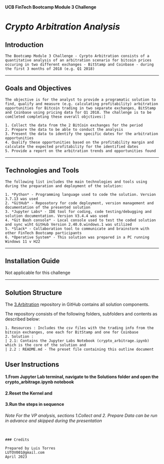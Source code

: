 **UCB FinTech Bootcamp Module 3 Challenge**
# *Crypto Arbitration Analysis*
## Introduction

    The Bootcamp Module 3 Challenge - Cyrpto Arbitration consists of a quantitative analysis of an arbitration scenario for bitcoin prices occuring in two different exchanges - BitStamp and Coinbase - during the first 3 months of 2018 (e.g. Q1 2018)
---
## Goals and Objectives

    The objective is for the analyst to provide a programatic solution to find, qualify and measure (e.g. calculating profitability) arbitration opportunities for Bitcoin trading in two separate exchanges, BitStamp and Coinbase using pricing data for Q1 2018. The challenge is to be com[leted completing these overall objctives:]

    1. Collect the data from the 2 BitCoin exchanges for the period 
    2. Prepare the data to be able to conduct the analysis
    3. Present the data to identify the specific dates for the arbitration opportunities
    4. Qualify these opportunities based on the profitability margin and calculate the expected profitability for the identified dates
    5. Provide a report on the arbitration trends and opportunities found

---
## Technologies and Tools
    The following list includes the main technologies and tools using during the preparation and deployment of the solution:

    1. *Python* - Programming language used to code the solution. Version 3.7.13 was used
    2. *GitHub* - Reposotory for code deployment, version management and documentation of the presented solution
    3. *Jupyter Labs* - IDE tool for coding, code testing/debugging and solution documentation. Version V3.4.4 was used
    4. *Git Bash console* - Local console used to test the coded solution and sync wiht GitHub Version 2.40.0.windows.1 was utilized
    5. *Slack* - Collaboration tool to communicate and brainstorm with other FinTech Bootcamp participants
    6. *Operative System* - This solution was prepared in a PC running Windows 11 v H22
---
## Installation Guide

Not applicable for this challenge

---
## Solution Structure

The [3.Arbitration](https://github.com/LUTOV001/3.Arbitration) repository in GitHub contains all solution components.

The repository consists of the following folders, subfolders and contents as described below:
 
    1. Resources : Includes the csv files with the trading info from the bitcoin exchanges, one each for BitStamp and one for Coinbase
    2. Solution : 
    | 2.1: Contains the Jupyter Labs Notebook (crypto_arbitrage.ipynb) which is the core of the solution and 
    | 2.2 : README.md - The preset file containing this outline document
    

## User Instructions
#### 1.From Jupyter Lab terminal, navigate to the Solutions folder and open the crypto_arbitrage.ipynb notebook
#### 2.Reset the Kernel and
#### 3.Run the steps in sequence
###### *Note* For the VP analysis, sections 1.Collect and 2. Prepare Data can be run in advance and skipped during the presentation
```

### Credits

Prepared by Luis Torres 
LUTOV001@gmail.com
April 2023